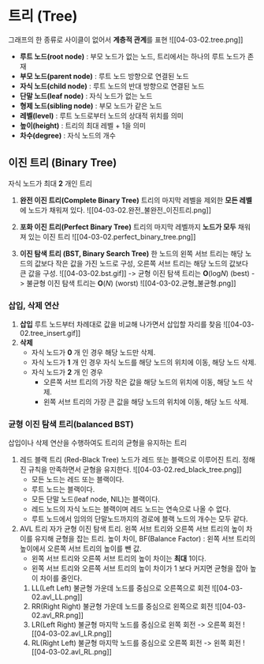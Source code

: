 # 트리 (Tree)
그래프의 한 종류로 사이클이 없어서 **계층적 관계**를 표현
![[04-03-02.tree.png]]
- **루트 노드(root node)** : 부모 노드가 없는 노드, 트리에서는 하나의 루트 노드가 존재
- **부모 노드(parent node)** : 루트 노드 방향으로 연결된 노드
- **자식 노드(child node)** : 루트 노드의 반대 방향으로 연결된 노드
- **단말 노드(leaf node)** : 자식 노드가 없는 노드
- **형제 노드(sibling node)** : 부모 노드가 같은 노드
- **레벨(level)** : 루트 노드로부터 노드의 상대적 위치를 의미
- **높이(height)** : 트리의 최대 레벨 + 1을 의미
- **차수(degree)** : 자식 노드의 개수
## 이진 트리 (Binary Tree)
자식 노드가 최대 **2** 개인 트리
1. **완전 이진 트리(Complete Binary Tree)**
   트리의 마지막 레벨을 제외한 **모든 레벨**에 노드가 채워져 있다.
   ![[04-03-02.완전_불완전_이진트리.png]]
   
2. **포화 이진 트리(Perfect Binary Tree)**
   트리의 마지막 레벨까지 **노드가 모두** 채워져 있는 이진 트리
   ![[04-03-02.perfect_binary_tree.png]]
3. **이진 탐색 트리 (BST, Binary Search Tree)**
   한 노드의 왼쪽 서브 트리는 해당 노드의 값보다 작은 값을 가진 노드로 구성, 
   오른쪽 서브 트리는 해당 노드의 값보다 큰 값을 구성.
   ![[04-03-02.bst.gif]]
   -> 균형 이진 탐색 트리는 **O**(log*N*) (best)
   -> 불균형 이진 탐색 트리는 **O**(*N*) (worst)
	![[04-03-02.균형_불균형.png]]
### 삽입, 삭제 연산
1. **삽입**
   루트 노드부터 차례대로 값을 비교해 나가면서 삽입할 자리를 찾음
   ![[04-03-02.tree_insert.gif]]
2. **삭제**
	- 자식 노드가 **0** 개 인 경우
	  해당 노드만 삭제.
	- 자식 노드가 **1** 개 인 경우
	  자식 노드를 해당 노드의 위치에 이동, 해당 노드 삭제.
	- 자식 노드가 **2** 개 인 경우
	  - 오른쪽 서브 트리의 가장 작은 값을 해당 노드의 위치에 이동, 해당 노드 삭제.
	  - 왼쪽 서브 트리의 가장 큰 값을 해당 노드의 위치에 이동, 해당 노드 삭제.
### **균형 이진 탐색 트리**(balanced BST)
삽입이나 삭제 연산을 수행하여도 트리의 균형을 유지하는 트리
1. 레드 블랙 트리 (Red-Black Tree)
   노드가 레드 또는 블랙으로 이루어진 트리. 정해진 규칙을 만족하면서 균형을 유지한다.
   ![[04-03-02.red_black_tree.png]]
   - 모든 노드는 레드 또는 블랙이다.
   - 루트 노드는 블랙이다.
   - 모든 단말 노드(leaf node, NIL)는 블랙이다.
   - 레드 노드의 자식 노드는 블랙이며 레드 노드는 연속으로 나올 수 없다.
   - 루트 노드에서 임의의 단말노드까지의 경로에 블랙 노드의 개수는 모두 같다.
2. AVL 트리
   자가 균형 이진 탐색 트리.
   왼쪽 서브 트리와 오른쪽 서브 트리의 높이 차이를 유지해 균형을 잡는 트리.
   높이 차이, BF(Balance Factor) : 왼쪽 서브 트리의 높이에서 오른쪽 서브 트리의 높이를 뺀 값.
   - 왼쪽 서브 트리와 오른쪽 서브 트리의 높이 차이는 **최대** 1이다.
   - 왼쪽 서브 트리와 오른쪽 서브 트리의 높이 차이가 1 보다 커지면 균형을 잡아 높이 차이를 줄인다.
	1. LL(Left Left) 불균형
	   가운데 노드를 중심으로 오른쪽으로 회전
	   ![[04-03-02.avl_LL.png]]
	2. RR(Right Right) 불균형
	   가운데 노드를 중심으로 왼쪽으로 회전
	   ![[04-03-02.avl_RR.png]]
	3. LR(Left Right) 불균형
	   마지막 노드를 중심으로 왼쪽 회전 -> 오른쪽 회전
	   ![[04-03-02.avl_LR.png]]
	4. RL(Right Left) 불균형
	   마지막 노드를 중심으로 오른쪽 회전 -> 왼쪽 회전
	   ![[04-03-02.avl_RL.png]]